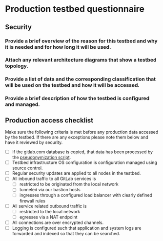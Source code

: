 # Production testbed questionnaire 

## Security

### Provide a brief overview of the reason for this testbed and why it is needed and for how long it will be used.
### Attach any relevant architecture diagrams that show a testbed topology.
### Provide a list of data and the corresponding classification that will be used on the testbed and how it will be accessed.
### Provide a brief description of how the testbed is configured and managed.

## Production access checklist

Make sure the following criteria is met before any production data accessed by the testbed.
If there are any exceptions please note them below and have it reviewed by security.

- [ ] If the gitlab.com database is copied, that data has been processed by the [pseudonymization script]( https://gitlab.com/gitlab-com/runbooks/blob/master/howto/pseudonymization-gitlab-db.md).
- [ ] Testbed infrastructure OS configuration is configuration managed using source control.
- [ ] Regular security updates are applied to all nodes in the testbed.
- [ ] All inbound traffic to all GitLab services is
  - [ ] restricted to be originated from the local network
  - [ ] tunneled via our bastion hosts
  - [ ] ingresses through a configured load balancer with clearly defined
    firewall rules
- [ ] All service related outbound traffic is
  - [ ] restricted to the local network
  - [ ] egresses via a NAT endpoint
- [ ] All connections are over encrypted channels.
- [ ] Logging is configured such that application and system logs are forwarded and indexed so that they can be searched.
